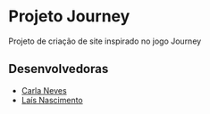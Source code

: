 # Projeto Journey
Projeto de criação de site inspirado no jogo Journey 

## Desenvolvedoras
 - [Carla Neves](https://github.com/adiosCarla)
 - [Laís Nascimento](https://github.com/laisNa/)